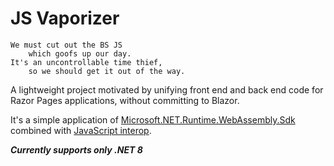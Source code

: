 # JS Vaporizer

```
We must cut out the BS JS
	which goofs up our day.  
It's an uncontrollable time thief,
	so we should get it out of the way.
```

A lightweight project motivated by unifying front end and back end code for Razor Pages applications,
without committing to Blazor.

It's a simple application of
[Microsoft.NET.Runtime.WebAssembly.Sdk](https://www.nuget.org/packages/Microsoft.NET.Runtime.WebAssembly.Sdk)
combined with [JavaScript interop](https://learn.microsoft.com/en-us/dotnet/api/system.runtime.interopservices.javascript?view=net-8.0).

***Currently supports only .NET 8***
